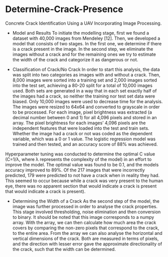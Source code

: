 # Determine-Crack-Presence
Concrete Crack Identification Using a UAV Incorporating Image Processing. 

- Model and Results
To initiate the modelling stage, first we found a dataset with 40,000 images from Mendeley [12]. Then, we developed a model that consists of two stages. In the first one, we determine if there is a crack present in the image.  In the second step, we eliminate the images without a crack and for the remaining ones we try to estimate the width of the crack and categorize it as dangerous or not. 

- Classification of Crack/No Crack
In order to start this analysis, the data was split into two categories as images with and without a crack. Then, 8,000 images were sorted into a training set and 2,000 images sorted into the test set, achieving a 80-20 split for a total of 10,000 images used. Both sets are generated in a way that in each set exactly half of the images had a crack, so neither the training nor test set data were biased. Only 10,000 images were used to decrease time for the analysis. The images were resized to 64x64 and converted to grayscale in order to be processed. For each image, pixel brightness was extracted (a decimal number between 0 and 1) for all 4,096 pixels and stored in an array. The pixel brightness for each images’ 4,096 pixels are the independent features that were loaded into the test and train sets. Whether the image had a crack or not was coded as the dependent variable, which was a 0 or 1 value.  The logistic regression model was trained and then tested, and an accuracy score of 88% was achieved. 

Hyperparameter tuning was conducted to determine the optimal C value (C=1/λ, where λ represents the complexity of the model) in an effort to improve the model. The optimal value was found to be 0.1, and the models accuracy improved to 89%. Of the 217 images that were incorrectly predicted, 179 were predicted to not have a crack when in reality they had. This seemed to occur because while a crack was very present to the human eye, there was no apparent section that would indicate a crack is present that would indicate a crack is present). 

- Determining the Width of a Crack
As the second step of the model, the image was further processed in order to analyse the crack properties. This stage involved thresholding, noise elimination and then conversion to binary. It should be noted that this image corresponds to a numpy array. With the array, we can then calculate how much area the crack covers by comparing the non-zero pixels that correspond to the crack, to the entire area. From the array we can also analyse the horizontal and vertical dimensions of the crack. Both are measured in terms of pixels, and the direction with lesser error gave the approximate directionality of the crack, such that the width can be determined. 
